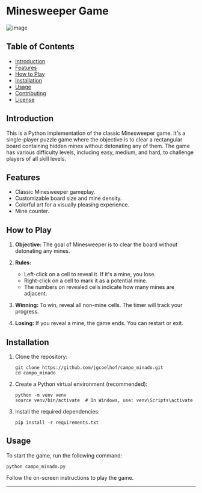 
# Minesweeper Game

![image](https://github.com/jgcoelhof/toDoList/assets/95655454/7aa45fdf-6463-463f-9340-d7a5b34ca787)
## Table of Contents

- [Introduction](#introduction)
- [Features](#features)
- [How to Play](#how-to-play)
- [Installation](#installation)
- [Usage](#usage)
- [Contributing](#contributing)
- [License](#license)

## Introduction

This is a Python implementation of the classic Minesweeper game. It's a single-player puzzle game where the objective is to clear a rectangular board containing hidden mines without detonating any of them. The game has various difficulty levels, including easy, medium, and hard, to challenge players of all skill levels.

## Features

- Classic Minesweeper gameplay.
- Customizable board size and mine density.
- Colorful art for a visually pleasing experience.
- Mine counter.

## How to Play

1. **Objective:** The goal of Minesweeper is to clear the board without detonating any mines.

2. **Rules:**
   - Left-click on a cell to reveal it. If it's a mine, you lose.
   - Right-click on a cell to mark it as a potential mine.
   - The numbers on revealed cells indicate how many mines are adjacent.

3. **Winning:** To win, reveal all non-mine cells. The timer will track your progress.

4. **Losing:** If you reveal a mine, the game ends. You can restart or exit.

## Installation

1. Clone the repository:

   ```shell
   git clone https://github.com/jgcoelhof/campo_minado.git
   cd campo_minado
   ```

2. Create a Python virtual environment (recommended):

   ```shell
   python -m venv venv
   source venv/bin/activate  # On Windows, use: venv\Scripts\activate
   ```

3. Install the required dependencies:

   ```shell
   pip install -r requirements.txt
   ```

## Usage

To start the game, run the following command:

```shell
python campo_minado.py
```

Follow the on-screen instructions to play the game.


---

